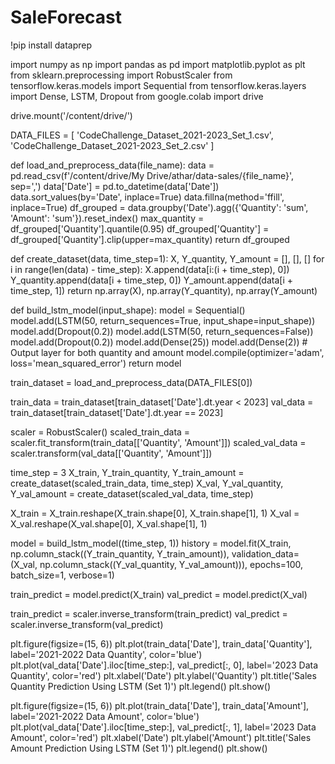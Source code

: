 # SaleForecast

!pip install dataprep

import numpy as np
import pandas as pd
import matplotlib.pyplot as plt
from sklearn.preprocessing import RobustScaler
from tensorflow.keras.models import Sequential
from tensorflow.keras.layers import Dense, LSTM, Dropout
from google.colab import drive

drive.mount('/content/drive/')

DATA_FILES = [
    'CodeChallenge_Dataset_2021-2023_Set_1.csv',
    'CodeChallenge_Dataset_2021-2023_Set_2.csv'
]

def load_and_preprocess_data(file_name):
    data = pd.read_csv(f'/content/drive/My Drive/athar/data-sales/{file_name}', sep=',')
    data['Date'] = pd.to_datetime(data['Date'])
    data.sort_values(by='Date', inplace=True)
    data.fillna(method='ffill', inplace=True)
    df_grouped = data.groupby('Date').agg({'Quantity': 'sum', 'Amount': 'sum'}).reset_index()
    max_quantity = df_grouped['Quantity'].quantile(0.95)
    df_grouped['Quantity'] = df_grouped['Quantity'].clip(upper=max_quantity)
    return df_grouped

def create_dataset(data, time_step=1):
    X, Y_quantity, Y_amount = [], [], []
    for i in range(len(data) - time_step):
        X.append(data[i:(i + time_step), 0])
        Y_quantity.append(data[i + time_step, 0])
        Y_amount.append(data[i + time_step, 1])
    return np.array(X), np.array(Y_quantity), np.array(Y_amount)

def build_lstm_model(input_shape):
    model = Sequential()
    model.add(LSTM(50, return_sequences=True, input_shape=input_shape))
    model.add(Dropout(0.2))
    model.add(LSTM(50, return_sequences=False))
    model.add(Dropout(0.2))
    model.add(Dense(25))
    model.add(Dense(2))  # Output layer for both quantity and amount
    model.compile(optimizer='adam', loss='mean_squared_error')
    return model

train_dataset = load_and_preprocess_data(DATA_FILES[0])

train_data = train_dataset[train_dataset['Date'].dt.year < 2023]
val_data = train_dataset[train_dataset['Date'].dt.year == 2023]

scaler = RobustScaler()
scaled_train_data = scaler.fit_transform(train_data[['Quantity', 'Amount']])
scaled_val_data = scaler.transform(val_data[['Quantity', 'Amount']])

time_step = 3
X_train, Y_train_quantity, Y_train_amount = create_dataset(scaled_train_data, time_step)
X_val, Y_val_quantity, Y_val_amount = create_dataset(scaled_val_data, time_step)

X_train = X_train.reshape(X_train.shape[0], X_train.shape[1], 1)
X_val = X_val.reshape(X_val.shape[0], X_val.shape[1], 1)

model = build_lstm_model((time_step, 1))
history = model.fit(X_train, np.column_stack((Y_train_quantity, Y_train_amount)), validation_data=(X_val, np.column_stack((Y_val_quantity, Y_val_amount))), epochs=100, batch_size=1, verbose=1)

train_predict = model.predict(X_train)
val_predict = model.predict(X_val)

train_predict = scaler.inverse_transform(train_predict)
val_predict = scaler.inverse_transform(val_predict)

plt.figure(figsize=(15, 6))
plt.plot(train_data['Date'], train_data['Quantity'], label='2021-2022 Data Quantity', color='blue')
plt.plot(val_data['Date'].iloc[time_step:], val_predict[:, 0], label='2023 Data Quantity', color='red')
plt.xlabel('Date')
plt.ylabel('Quantity')
plt.title('Sales Quantity Prediction Using LSTM (Set 1)')
plt.legend()
plt.show()

plt.figure(figsize=(15, 6))
plt.plot(train_data['Date'], train_data['Amount'], label='2021-2022 Data Amount', color='blue')
plt.plot(val_data['Date'].iloc[time_step:], val_predict[:, 1], label='2023 Data Amount', color='red')
plt.xlabel('Date')
plt.ylabel('Amount')
plt.title('Sales Amount Prediction Using LSTM (Set 1)')
plt.legend()
plt.show()
